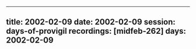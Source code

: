 
---
title: 2002-02-09
date:  2002-02-09
session: days-of-provigil
recordings: [midfeb-262]
days: 2002-02-09
---
